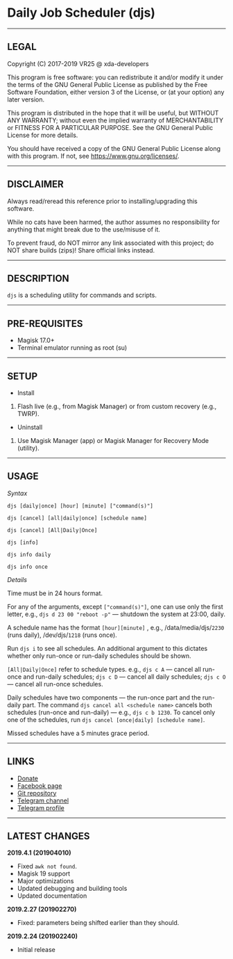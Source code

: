 # Daily Job Scheduler (djs)



---
## LEGAL

Copyright (C) 2017-2019 VR25 @ xda-developers

This program is free software: you can redistribute it and/or modify
it under the terms of the GNU General Public License as published by
the Free Software Foundation, either version 3 of the License, or
(at your option) any later version.

This program is distributed in the hope that it will be useful,
but WITHOUT ANY WARRANTY; without even the implied warranty of
MERCHANTABILITY or FITNESS FOR A PARTICULAR PURPOSE.  See the
GNU General Public License for more details.

You should have received a copy of the GNU General Public License
along with this program.  If not, see <https://www.gnu.org/licenses/>.



---
## DISCLAIMER

Always read/reread this reference prior to installing/upgrading this software.

While no cats have been harmed, the author assumes no responsibility for anything that might break due to the use/misuse of it.

To prevent fraud, do NOT mirror any link associated with this project; do NOT share builds (zips)! Share official links instead.



---
## DESCRIPTION

`djs` is a scheduling utility for commands and scripts.



---
## PRE-REQUISITES

- Magisk 17.0+
- Terminal emulator running as root (su)



---
## SETUP

- Install
1. Flash live (e.g., from Magisk Manager) or from custom recovery (e.g., TWRP).

- Uninstall
1. Use Magisk Manager (app) or Magisk Manager for Recovery Mode (utility).



---
## USAGE


*Syntax*

`djs [daily|once] [hour] [minute] ["command(s)"]`

`djs [cancel] [all|daily|once] [schedule name]`

`djs [cancel] [All|Daily|Once]`

`djs [info]`

`djs info daily`

`djs info once`


*Details*

Time must be in 24 hours format.

For any of the arguments, except `["command(s)"]`, one can use only the first letter, e.g., `djs d 23 00 "reboot -p"` — shutdown the system at 23:00, daily.

A schedule name has the format `[hour][minute]` , e.g., /data/media/djs/`2230` (runs daily), /dev/djs/`1218` (runs once).

Run `djs i` to see all schedules. An additional argument to this dictates whether only run-once or run-daily schedules should be shown.

`[All|Daily|Once]` refer to schedule types. e.g., `djs c A` — cancel all run-once and run-daily schedules; `djs c D` — cancel all daily schedules; `djs c O` — cancel all run-once schedules.

Daily schedules have two components — the run-once part and the run-daily part.
The command `djs cancel all <schedule name>` cancels both schedules (run-once and run-daily) — e.g., `djs c b 1230`.
To cancel only one of the schedules, run `djs cancel [once|daily] [schedule name]`.

Missed schedules have a 5 minutes grace period.



---
## LINKS

- [Donate](https://paypal.me/vr25xda/)
- [Facebook page](https://facebook.com/VR25-at-xda-developers-258150974794782/)
- [Git repository](https://github.com/Magisk-Modules-Repo/djs/)
- [Telegram channel](https://t.me/vr25_xda/)
- [Telegram profile](https://t.me/vr25xda/)



---
## LATEST CHANGES

**2019.4.1 (201904010)**
- Fixed `awk not found`.
- Magisk 19 support
- Major optimizations
- Updated debugging and building tools
- Updated documentation

**2019.2.27 (201902270)**
- Fixed: parameters being shifted earlier than they should.

**2019.2.24 (201902240)**
- Initial release
